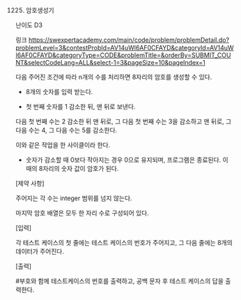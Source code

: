 1225. 암호생성기

난이도 D3

링크 https://swexpertacademy.com/main/code/problem/problemDetail.do?problemLevel=3&contestProbId=AV14uWl6AF0CFAYD&categoryId=AV14uWl6AF0CFAYD&categoryType=CODE&problemTitle=&orderBy=SUBMIT_COUNT&selectCodeLang=ALL&select-1=3&pageSize=10&pageIndex=1


다음 주어진 조건에 따라 n개의 수를 처리하면 8자리의 암호를 생성할 수 있다.

- 8개의 숫자를 입력 받는다.

- 첫 번째 숫자를 1 감소한 뒤, 맨 뒤로 보낸다. 

다음 첫 번째 수는 2 감소한 뒤 맨 뒤로, 그 다음 첫 번째 수는 3을 감소하고 맨 뒤로, 그 다음 수는 4, 그 다음 수는 5를 감소한다.

이와 같은 작업을 한 사이클이라 한다.

- 숫자가 감소할 때 0보다 작아지는 경우 0으로 유지되며, 프로그램은 종료된다. 이 때의 8자리의 숫자 값이 암호가 된다.
 
[제약 사항]

주어지는 각 수는 integer 범위를 넘지 않는다.

마지막 암호 배열은 모두 한 자리 수로 구성되어 있다.
 
[입력]

각 테스트 케이스의 첫 줄에는 테스트 케이스의 번호가 주어지고, 그 다음 줄에는 8개의 데이터가 주어진다.
 
[출력]

#부호와 함께 테스트케이스의 번호를 출력하고, 공백 문자 후 테스트 케이스의 답을 출력한다.
